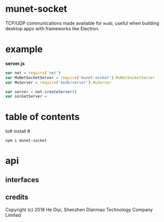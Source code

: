 # munet-socket
TCP/UDP communications made available for `mudb`, useful when building desktop apps with frameworks like Electron.

# example

**server.js**

```js
var net = require('net')
var MuNetSocketServer = require('munet-socket').MuNetSocketServer
var MuServer = require('mudb/server').MuServer

var server = net.createServer()
var socketServer = 
```

# table of contents

to# install #

```
npm i munet-socket
```

# api #

## interfaces ##


## credits
Copyright (c) 2018 He Diyi, Shenzhen Dianmao Technology Company Limited
